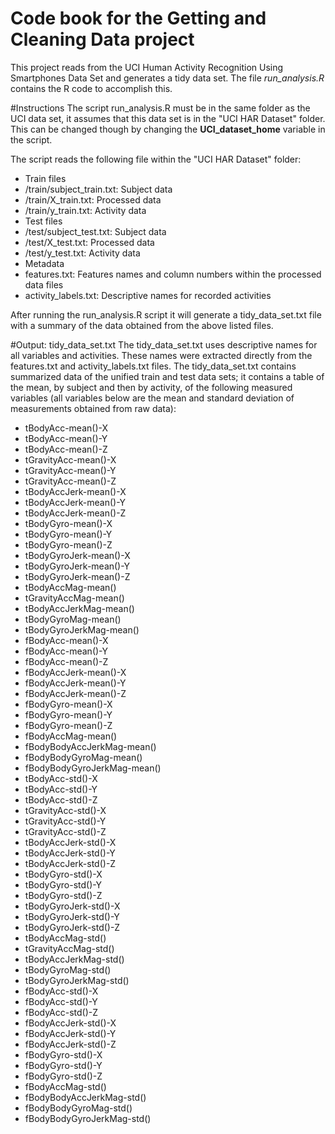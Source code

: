 # Code book for the Getting and Cleaning Data project
This project reads from the UCI Human Activity Recognition Using Smartphones Data Set and generates a tidy data set. The file *run_analysis.R* contains the R code to accomplish this.

#Instructions
The script run_analysis.R must be in the same folder as the UCI data set, it assumes that this data set is in the "UCI HAR Dataset" folder. This can be changed though by
changing the **UCI_dataset_home** variable in the script.

The script reads the following file within the "UCI HAR Dataset" folder:
* Train files
 * /train/subject_train.txt: Subject data
 * /train/X_train.txt: Processed data
 * /train/y_train.txt: Activity data
* Test files
 * /test/subject_test.txt: Subject data
 * /test/X_test.txt: Processed data
 * /test/y_test.txt: Activity data
* Metadata
 * features.txt: Features names and column numbers within the processed data files
 * activity_labels.txt: Descriptive names for recorded activities

After running the run_analysis.R script it will generate a tidy_data_set.txt file with a summary of the data obtained from the above listed files.

#Output: tidy_data_set.txt
The tidy_data_set.txt uses descriptive names for all variables and activities. These names were extracted directly from the features.txt and activity_labels.txt files. The tidy_data_set.txt contains summarized data of the unified train and test data sets; it contains a table of the mean, by subject and then by activity, of the following measured variables (all variables below are the mean and standard deviation of measurements obtained from raw data):
* tBodyAcc-mean()-X
* tBodyAcc-mean()-Y
* tBodyAcc-mean()-Z
* tGravityAcc-mean()-X
* tGravityAcc-mean()-Y
* tGravityAcc-mean()-Z
* tBodyAccJerk-mean()-X
* tBodyAccJerk-mean()-Y
* tBodyAccJerk-mean()-Z
* tBodyGyro-mean()-X
* tBodyGyro-mean()-Y
* tBodyGyro-mean()-Z
* tBodyGyroJerk-mean()-X
* tBodyGyroJerk-mean()-Y
* tBodyGyroJerk-mean()-Z
* tBodyAccMag-mean()
* tGravityAccMag-mean()
* tBodyAccJerkMag-mean()
* tBodyGyroMag-mean()
* tBodyGyroJerkMag-mean()
* fBodyAcc-mean()-X
* fBodyAcc-mean()-Y
* fBodyAcc-mean()-Z
* fBodyAccJerk-mean()-X
* fBodyAccJerk-mean()-Y
* fBodyAccJerk-mean()-Z
* fBodyGyro-mean()-X
* fBodyGyro-mean()-Y
* fBodyGyro-mean()-Z
* fBodyAccMag-mean()
* fBodyBodyAccJerkMag-mean()
* fBodyBodyGyroMag-mean()
* fBodyBodyGyroJerkMag-mean()
* tBodyAcc-std()-X
* tBodyAcc-std()-Y
* tBodyAcc-std()-Z
* tGravityAcc-std()-X
* tGravityAcc-std()-Y
* tGravityAcc-std()-Z
* tBodyAccJerk-std()-X
* tBodyAccJerk-std()-Y
* tBodyAccJerk-std()-Z
* tBodyGyro-std()-X
* tBodyGyro-std()-Y
* tBodyGyro-std()-Z
* tBodyGyroJerk-std()-X
* tBodyGyroJerk-std()-Y
* tBodyGyroJerk-std()-Z
* tBodyAccMag-std()
* tGravityAccMag-std()
* tBodyAccJerkMag-std()
* tBodyGyroMag-std()
* tBodyGyroJerkMag-std()
* fBodyAcc-std()-X
* fBodyAcc-std()-Y
* fBodyAcc-std()-Z
* fBodyAccJerk-std()-X
* fBodyAccJerk-std()-Y
* fBodyAccJerk-std()-Z
* fBodyGyro-std()-X
* fBodyGyro-std()-Y
* fBodyGyro-std()-Z
* fBodyAccMag-std()
* fBodyBodyAccJerkMag-std()
* fBodyBodyGyroMag-std()
* fBodyBodyGyroJerkMag-std()

